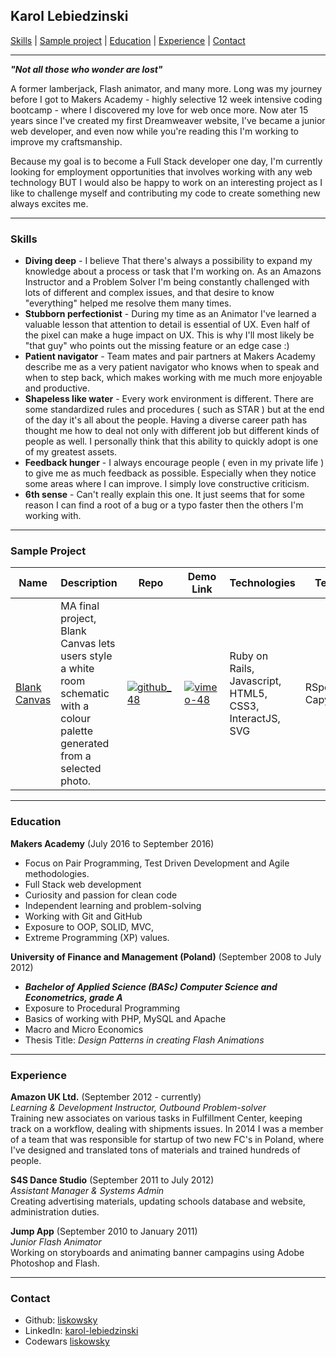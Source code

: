 ## Karol Lebiedzinski

[Skills](#skills) | [Sample project](#project) | [Education](#education) | [Experience](#experience) | [Contact](#contact)

***

***"Not all those who wonder are lost"***

A former lamberjack, Flash animator, and many more. Long was my journey before I got to Makers Academy - highly selective 12 week intensive coding bootcamp - where I discovered my love for web once more. Now ater 15 years since I've created my first Dreamweaver website, I've became a junior web developer, and even now while you're reading this I'm working to improve my craftsmanship.

Because my goal is to become a Full Stack developer one day, I'm currently looking for employment opportunities that involves working with any web technology BUT I would also be happy to work on an interesting project as I like to challenge myself and contributing my code to create something new always excites me.

***

### <a name="skills">Skills</a>

- **Diving deep** - I believe That there's always a possibility to expand my knowledge about a process or task that I'm working on. As an Amazons Instructor and a Problem Solver I'm being constantly challenged with lots of different and complex issues, and that desire to know "everything" helped me resolve them many times.
- **Stubborn perfectionist** - During my time as an Animator I've learned a valuable lesson that attention to detail is essential of UX. Even half of the pixel can make a huge impact on UX. This is why I'll most likely be "that guy" who points out the missing feature or an edge case :)
- **Patient navigator** - Team mates and pair partners at Makers Academy describe me as a very patient navigator who knows when to speak and when to step back, which makes working with me much more enjoyable and productive.
- **Shapeless like water** - Every work environment is different. There are some standardized rules and procedures ( such as STAR ) but at the end of the day it's all about the people. Having a diverse career path has thought me how to deal not only with different job but different kinds of people as well. I personally think that this ability to quickly adopt is one of my greatest assets.
- **Feedback hunger** - I always encourage people ( even in my private life ) to give me as much feedback as possible. Especially when they notice some areas where I can improve. I simply love constructive criticism.
- **6th sense** - Can't really explain this one. It just seems that for some reason I can find a root of a bug or a typo faster then the others I'm working with.

***

### <a name="project">Sample Project</a>
Name | Description | Repo | Demo Link | Technologies | Tests
--- | --- | --- | --- | --- | ---
[Blank Canvas][1] | MA final project, Blank Canvas lets users style a white room schematic with a colour palette generated from a selected photo. | [![github_48](https://cloud.githubusercontent.com/assets/12953472/18687862/de8df31e-7f79-11e6-937c-f20c0e0ee2b4.png)][1] | [![vimeo-48](https://cloud.githubusercontent.com/assets/12953472/18688443/6021e65e-7f7c-11e6-9479-6ad58e3ab834.png)][2] | Ruby on Rails, Javascript, HTML5, CSS3, InteractJS, SVG | RSpec, Capybara

***

### <a name="skills">Education</a>

**Makers Academy** (July 2016 to September 2016)
- Focus on Pair Programming, Test Driven Development and Agile methodologies.
- Full Stack web development
- Curiosity and passion for clean code
- Independent learning and problem-solving
- Working with Git and GitHub
- Exposure to OOP, SOLID, MVC,
- Extreme Programming (XP) values.


**University of Finance and Management (Poland)** (September 2008 to July 2012)
- ***Bachelor of Applied Science (BASc) Computer Science and Econometrics, grade A***
- Exposure to Procedural Programming
- Basics of working with PHP, MySQL and Apache
- Macro and Micro Economics
- Thesis Title: *Design Patterns in creating Flash Animations*

***

### <a name="experience">Experience</a>

**Amazon UK Ltd.** (September 2012 - currently)    
*Learning & Development Instructor, Outbound Problem-solver*   
Training new associates on various tasks in Fulfillment Center, keeping track on a workflow, dealing with shipments issues. In 2014 I was a member of a team that was responsible for startup of two new FC's in Poland, where I've designed and translated tons of materials and trained hundreds of people.

**S4S Dance Studio** (September 2011 to July 2012)   
*Assistant Manager & Systems Admin*  
Creating advertising materials, updating schools database and website, administration duties.

**Jump App** (September 2010 to January 2011)   
*Junior Flash Animator*  
Working on storyboards and animating banner campagins using Adobe Photoshop and Flash.

***

### <a name="contact">Contact</a>
- Github: [liskowsky](https://github.com/liskowsky)
- LinkedIn: [karol-lebiedzinski](www.linkedin.com/in/karol-lebiedzinski)
- Codewars [liskowsky](http://www.codewars.com/users/liskowsky)

[1]: https://github.com/hannako/blank_canvas
[2]: https://vimeo.com/183908628
